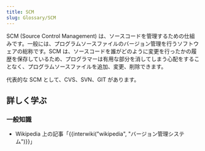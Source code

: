 ```yaml
---
title: SCM
slug: Glossary/SCM
---
```


SCM (Source Control Management) は、ソースコードを管理するための仕組みです。一般には、プログラムソースファイルのバージョン管理を行うソフトウェアの総称です。SCM は、ソースコードを誰がどのように変更を行ったかの履歴を保存しているため、プログラマーは有用な部分を消してしまう心配をすることなく、プログラムソースファイルを追加、変更、削除できます。

代表的な SCM として、CVS、SVN、GIT があります。

## 詳しく学ぶ

### 一般知識

- Wikipedia 上の記事「{{interwiki("wikipedia", "バージョン管理システム")}}」

